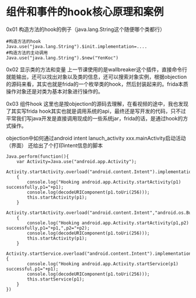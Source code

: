 # 组件和事件的hook核心原理和案例

0x01 构造方法的hook的例子（java.lang.String这个随便哪个类都行）
```
#构造方法的hook
Java.use("java.lang.String").$init.implementation=....
#构造方法的主动调用
Java.use("java.lang.String").$new("YenKoc")
```

0x02 显示类的方法和变量
上一节课使用的是wallbreaker这个插件，直接命令行就能输出，还可以找出对象以及类的信息，还可以搜索对象实例，根据objection的源码来看，其实也就是frida的一个枚举类的hook，然后封装起来的。frida本质操作对象还是对类为基本对象进行操作的。

0x03 组件hook
这里也是按objection的源码去理解，在看视频的途中，我也发现了其实写frida hook其实也就是调用系统的api，最终还是写开发的代码，只不过平常我们写java开发是直接调用现成的一些系统jar，frida的话，是通过hook的方式操作。

objection中如何通过android intent lanuch_activity xxx.mainActivity启动活动（界面）
还给出了个打印intent信息的脚本
```
Java.perform(function(){
    var Activity=Java.use("android.app.Activity");
    Activity.startActivity.overload("android.content.Intent").implementation=function(p)
    {
        console.log("Hooking android.app.Activity.startActivity(p1) successfully,p1="+p1);
        console.log(decodeURIComponent(p1.toUri(256)));
        this.startActivity(p1);
    }
     Activity.startActivity.overload("android.content.Intent","android.os.Bundle").implementation=function(p1,p2)
    {
        console.log("Hooking android.app.Activity.startActivity(p1,p2) successfully,p1="+p1,",p2="+p2);
        console.log(decodeURIComponent(p1.toUri(256)));
        this.startActivity(p1);
    }
    Activity.startService.overload("android.content.Intent").implementation=function(p1){
        console.log("Hooking android.app.Activity.startService(p1) successful.p1="+p1);
        console.log(decodeURIComponent(p1.toUri(256)));
        this.startService(p1);
    }
})
```
